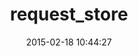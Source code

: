 ---
layout: post
title:  "request_store"
repo:   "steveklabnik/request_store"
date:   2015-02-18 10:44:27
gemurl: http://github.com/steveklabnik/request_store
---